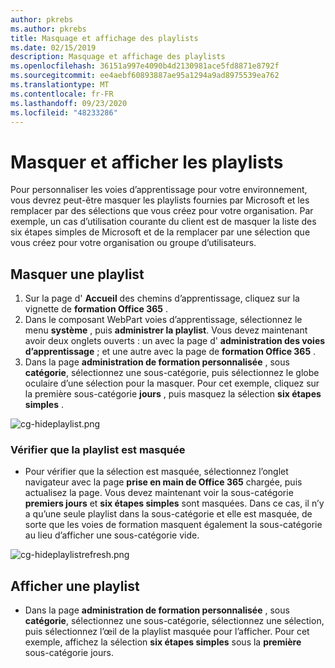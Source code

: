 ```yaml
---
author: pkrebs
ms.author: pkrebs
title: Masquage et affichage des playlists
ms.date: 02/15/2019
description: Masquage et affichage des playlists
ms.openlocfilehash: 36151a997e4090b4d2130981ace5fd8871e8792f
ms.sourcegitcommit: ee4aebf60893887ae95a1294a9ad8975539ea762
ms.translationtype: MT
ms.contentlocale: fr-FR
ms.lasthandoff: 09/23/2020
ms.locfileid: "48233286"
---
```

# <a name="hide-and-show-playlists"></a>Masquer et afficher les playlists

Pour personnaliser les voies d’apprentissage pour votre environnement, vous devrez peut-être masquer les playlists fournies par Microsoft et les remplacer par des sélections que vous créez pour votre organisation. Par exemple, un cas d’utilisation courante du client est de masquer la liste des six étapes simples de Microsoft et de la remplacer par une sélection que vous créez pour votre organisation ou groupe d’utilisateurs. 

## <a name="hide-a-playlist"></a>Masquer une playlist

1. Sur la page d' **Accueil** des chemins d’apprentissage, cliquez sur la vignette de **formation Office 365** .
2. Dans le composant WebPart voies d’apprentissage, sélectionnez le menu **système** , puis **administrer la playlist**. Vous devez maintenant avoir deux onglets ouverts : un avec la page d' **administration des voies d’apprentissage** ; et une autre avec la page de **formation Office 365** . 
3. Dans la page **administration de formation personnalisée** , sous **catégorie**, sélectionnez une sous-catégorie, puis sélectionnez le globe oculaire d’une sélection pour la masquer. Pour cet exemple, cliquez sur la première sous-catégorie **jours** , puis masquez la sélection **six étapes simples** .  

![cg-hideplaylist.png](media/cg-hideplaylist.png)

### <a name="verify-the-playlist-is-hidden"></a>Vérifier que la playlist est masquée
- Pour vérifier que la sélection est masquée, sélectionnez l’onglet navigateur avec la page **prise en main de Office 365** chargée, puis actualisez la page. Vous devez maintenant voir la sous-catégorie **premiers jours** et **six étapes simples** sont masquées. Dans ce cas, il n’y a qu’une seule playlist dans la sous-catégorie et elle est masquée, de sorte que les voies de formation masquent également la sous-catégorie au lieu d’afficher une sous-catégorie vide. 

![cg-hideplaylistrefresh.png](media/cg-hideplaylistrefresh.png)

## <a name="unhide-a-playlist"></a>Afficher une playlist

- Dans la page **administration de formation personnalisée** , sous **catégorie**, sélectionnez une sous-catégorie, sélectionnez une sélection, puis sélectionnez l’œil de la playlist masquée pour l’afficher. Pour cet exemple, affichez la sélection **six étapes simples** sous la **première** sous-catégorie jours.  

